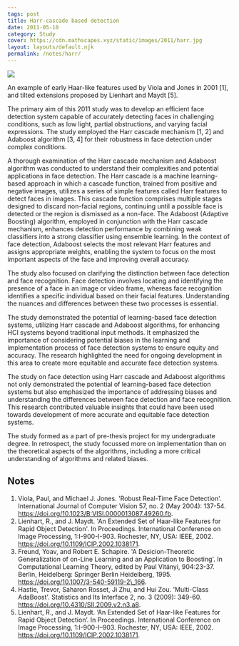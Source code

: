 ```yaml
---
tags: post
title: Harr-cascade based detection
date: 2011-05-10
category: Study
cover: https://cdn.mathscapes.xyz/static/images/2011/harr.jpg
layout: layouts/default.njk
permalink: /notes/harr/
--- 
```


<img src="https://cdn.mathscapes.xyz/static/images/2011/harr.jpg"/>

An example of early Haar-like features used by Viola and Jones in 2001 [1], and tilted extensions proposed by Lienhart and Maydt [5].
 
The primary aim of this 2011 study was to develop an efficient face detection system capable of accurately detecting faces in challenging conditions, such as low light, partial obstructions, and varying facial expressions. The study employed the Harr cascade mechanism [1, 2] and Adaboost algorithm [3, 4] for their robustness in face detection under complex conditions.
 
A thorough examination of the Harr cascade mechanism and Adaboost algorithm was conducted to understand their complexities and potential applications in face detection. The Harr cascade is a machine learning-based approach in which a cascade function, trained from positive and negative images, utilizes a series of simple features called Harr features to detect faces in images. This cascade function comprises multiple stages designed to discard non-facial regions, continuing until a possible face is detected or the region is dismissed as a non-face. The Adaboost (Adaptive Boosting) algorithm, employed in conjunction with the Harr cascade mechanism, enhances detection performance by combining weak classifiers into a strong classifier using ensemble learning. In the context of face detection, Adaboost selects the most relevant Harr features and assigns appropriate weights, enabling the system to focus on the most important aspects of the face and improving overall accuracy.

The study also focused on clarifying the distinction between face detection and face recognition. Face detection involves locating and identifying the presence of a face in an image or video frame, whereas face recognition identifies a specific individual based on their facial features. Understanding the nuances and differences between these two processes is essential.

The study demonstrated the potential of learning-based face detection systems, utilizing Harr cascade and Adaboost algorithms, for enhancing HCI systems beyond traditional input methods. It emphasized the importance of considering potential biases in the learning and implementation process of face detection systems to ensure equity and accuracy. The research highlighted the need for ongoing development in this area to create more equitable and accurate face detection systems.

The study on face detection using Harr cascade and Adaboost algorithms not only demonstrated the potential of learning-based face detection systems but also emphasized the importance of addressing biases and understanding the differences between face detection and face recognition. This research contributed valuable insights that could have been used towards development of more accurate and equitable face detection systems.

The study formed as a part of pre-thesis project for my undergraduate degree. In retrospect, the study focussed more on implementation than on the theoretical aspects of the algorithms, including a more critical understanding of algorithms and related biases.

## Notes

1.  Viola, Paul, and Michael J. Jones. 'Robust Real-Time Face Detection'. International Journal of Computer Vision 57, no. 2 (May 2004): 137-54. https://doi.org/10.1023/B:VISI.0000013087.49260.fb.
2.  Lienhart, R., and J. Maydt. 'An Extended Set of Haar-like Features for Rapid Object Detection'. In Proceedings. International Conference on Image Processing, 1:I-900-I-903. Rochester, NY, USA: IEEE, 2002. https://doi.org/10.1109/ICIP.2002.1038171.
3.  Freund, Yoav, and Robert E. Schapire. 'A Desicion-Theoretic Generalization of on-Line Learning and an Application to Boosting'. In Computational Learning Theory, edited by Paul Vitányi, 904:23-37. Berlin, Heidelberg: Springer Berlin Heidelberg, 1995. https://doi.org/10.1007/3-540-59119-2\_166.
4.  Hastie, Trevor, Saharon Rosset, Ji Zhu, and Hui Zou. 'Multi-Class AdaBoost'. Statistics and Its Interface 2, no. 3 (2009): 349-60. https://doi.org/10.4310/SII.2009.v2.n3.a8.
5.  Lienhart, R., and J. Maydt. ‘An Extended Set of Haar-like Features for Rapid Object Detection’. In Proceedings. International Conference on Image Processing, 1:I-900-I–903. Rochester, NY, USA: IEEE, 2002. https://doi.org/10.1109/ICIP.2002.1038171.


